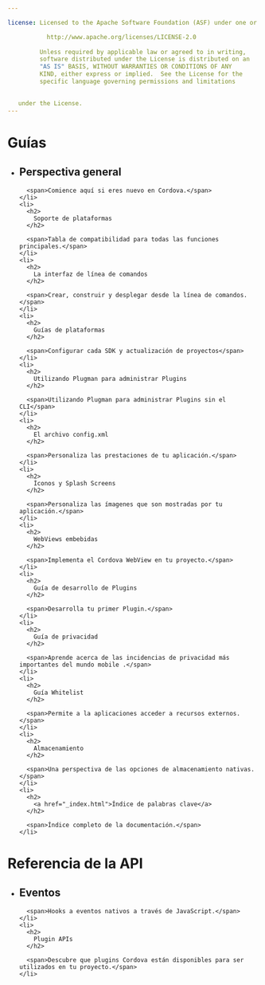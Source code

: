 ```yaml
---

license: Licensed to the Apache Software Foundation (ASF) under one or more contributor license agreements. See the NOTICE file distributed with this work for additional information regarding copyright ownership. The ASF licenses this file to you under the Apache License, Version 2.0 (the "License"); you may not use this file except in compliance with the License. You may obtain a copy of the License at

           http://www.apache.org/licenses/LICENSE-2.0
    
         Unless required by applicable law or agreed to in writing,
         software distributed under the License is distributed on an
         "AS IS" BASIS, WITHOUT WARRANTIES OR CONDITIONS OF ANY
         KIND, either express or implied.  See the License for the
         specific language governing permissions and limitations
    

   under the License.
---
```


<div id="home">
  <h1>
    Guías
  </h1>
  
  <ul>
    <li>
      <h2>
        Perspectiva general
      </h2>
      
      <span>Comience aquí si eres nuevo en Cordova.</span>
    </li>
    <li>
      <h2>
        Soporte de plataformas
      </h2>
      
      <span>Tabla de compatibilidad para todas las funciones principales.</span>
    </li>
    <li>
      <h2>
        La interfaz de línea de comandos
      </h2>
      
      <span>Crear, construir y desplegar desde la línea de comandos.</span>
    </li>
    <li>
      <h2>
        Guías de plataformas
      </h2>
      
      <span>Configurar cada SDK y actualización de proyectos</span>
    </li>
    <li>
      <h2>
        Utilizando Plugman para administrar Plugins
      </h2>
      
      <span>Utilizando Plugman para administrar Plugins sin el CLI</span>
    </li>
    <li>
      <h2>
        El archivo config.xml
      </h2>
      
      <span>Personaliza las prestaciones de tu aplicación.</span>
    </li>
    <li>
      <h2>
        Íconos y Splash Screens
      </h2>
      
      <span>Personaliza las ímagenes que son mostradas por tu aplicación.</span>
    </li>
    <li>
      <h2>
        WebViews embebidas
      </h2>
      
      <span>Implementa el Cordova WebView en tu proyecto.</span>
    </li>
    <li>
      <h2>
        Guía de desarrollo de Plugins
      </h2>
      
      <span>Desarrolla tu primer Plugin.</span>
    </li>
    <li>
      <h2>
        Guía de privacidad
      </h2>
      
      <span>Aprende acerca de las incidencias de privacidad más importantes del mundo mobile .</span>
    </li>
    <li>
      <h2>
        Guía Whitelist
      </h2>
      
      <span>Permite a la aplicaciones acceder a recursos externos.</span>
    </li>
    <li>
      <h2>
        Almacenamiento
      </h2>
      
      <span>Una perspectiva de las opciones de almacenamiento nativas.</span>
    </li>
    <li>
      <h2>
        <a href="_index.html">Índice de palabras clave</a>
      </h2>
      
      <span>Índice completo de la documentación.</span>
    </li>
  </ul>
  
  <h1>
    Referencia de la API
  </h1>
  
  <ul>
    <li>
      <h2>
        Eventos
      </h2>
      
      <span>Hooks a eventos nativos a través de JavaScript.</span>
    </li>
    <li>
      <h2>
        Plugin APIs
      </h2>
      
      <span>Descubre que plugins Cordova están disponibles para ser utilizados en tu proyecto.</span>
    </li>
  </ul>
</div>